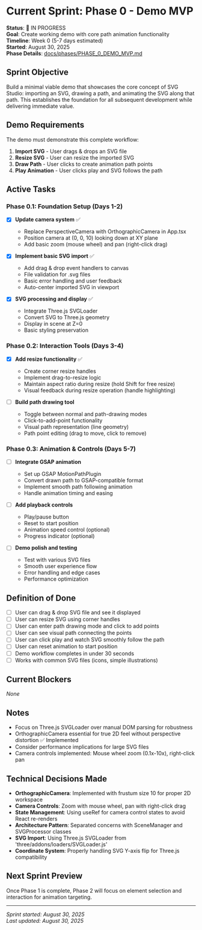# Current Sprint: Phase 0 - Demo MVP

**Status**: 🔄 IN PROGRESS  
**Goal**: Create working demo with core path animation functionality  
**Timeline**: Week 0 (5-7 days estimated)  
**Started**: August 30, 2025  
**Phase Details**: [docs/phases/PHASE_0_DEMO_MVP.md](phases/PHASE_0_DEMO_MVP.md)

## Sprint Objective
Build a minimal viable demo that showcases the core concept of SVG Studio: importing an SVG, drawing a path, and animating the SVG along that path. This establishes the foundation for all subsequent development while delivering immediate value.

## Demo Requirements
The demo must demonstrate this complete workflow:
1. **Import SVG** - User drags & drops an SVG file
2. **Resize SVG** - User can resize the imported SVG
3. **Draw Path** - User clicks to create animation path points
4. **Play Animation** - User clicks play and SVG follows the path

## Active Tasks

### Phase 0.1: Foundation Setup (Days 1-2)
- [x] **Update camera system** ✅
  - Replace PerspectiveCamera with OrthographicCamera in App.tsx
  - Position camera at (0, 0, 10) looking down at XY plane
  - Add basic zoom (mouse wheel) and pan (right-click drag)

- [x] **Implement basic SVG import** ✅
  - Add drag & drop event handlers to canvas
  - File validation for .svg files
  - Basic error handling and user feedback
  - Auto-center imported SVG in viewport

- [x] **SVG processing and display** ✅
  - Integrate Three.js SVGLoader
  - Convert SVG to Three.js geometry
  - Display in scene at Z=0
  - Basic styling preservation

### Phase 0.2: Interaction Tools (Days 3-4)
- [x] **Add resize functionality** ✅
  - Create corner resize handles
  - Implement drag-to-resize logic
  - Maintain aspect ratio during resize (hold Shift for free resize)
  - Visual feedback during resize operation (handle highlighting)

- [ ] **Build path drawing tool**
  - Toggle between normal and path-drawing modes
  - Click-to-add-point functionality
  - Visual path representation (line geometry)
  - Path point editing (drag to move, click to remove)

### Phase 0.3: Animation & Controls (Days 5-7)
- [ ] **Integrate GSAP animation**
  - Set up GSAP MotionPathPlugin
  - Convert drawn path to GSAP-compatible format
  - Implement smooth path following animation
  - Handle animation timing and easing

- [ ] **Add playback controls**
  - Play/pause button
  - Reset to start position
  - Animation speed control (optional)
  - Progress indicator (optional)

- [ ] **Demo polish and testing**
  - Test with various SVG files
  - Smooth user experience flow
  - Error handling and edge cases
  - Performance optimization

## Definition of Done
- [ ] User can drag & drop SVG file and see it displayed
- [ ] User can resize SVG using corner handles
- [ ] User can enter path drawing mode and click to add points
- [ ] User can see visual path connecting the points
- [ ] User can click play and watch SVG smoothly follow the path
- [ ] User can reset animation to start position
- [ ] Demo workflow completes in under 30 seconds
- [ ] Works with common SVG files (icons, simple illustrations)

## Current Blockers
*None*

## Notes
- Focus on Three.js SVGLoader over manual DOM parsing for robustness
- OrthographicCamera essential for true 2D feel without perspective distortion ✅ Implemented
- Consider performance implications for large SVG files
- Camera controls implemented: Mouse wheel zoom (0.1x-10x), right-click pan

## Technical Decisions Made
- **OrthographicCamera**: Implemented with frustum size 10 for proper 2D workspace
- **Camera Controls**: Zoom with mouse wheel, pan with right-click drag
- **State Management**: Using useRef for camera control states to avoid React re-renders
- **Architecture Pattern**: Separated concerns with SceneManager and SVGProcessor classes
- **SVG Import**: Using Three.js SVGLoader from 'three/addons/loaders/SVGLoader.js'
- **Coordinate System**: Properly handling SVG Y-axis flip for Three.js compatibility

## Next Sprint Preview
Once Phase 1 is complete, Phase 2 will focus on element selection and interaction for animation targeting.

---

*Sprint started: August 30, 2025*  
*Last updated: August 30, 2025*
